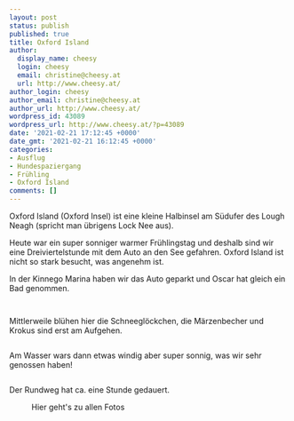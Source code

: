 ```yaml
---
layout: post
status: publish
published: true
title: Oxford Island
author:
  display_name: cheesy
  login: cheesy
  email: christine@cheesy.at
  url: http://www.cheesy.at/
author_login: cheesy
author_email: christine@cheesy.at
author_url: http://www.cheesy.at/
wordpress_id: 43089
wordpress_url: http://www.cheesy.at/?p=43089
date: '2021-02-21 17:12:45 +0000'
date_gmt: '2021-02-21 16:12:45 +0000'
categories:
- Ausflug
- Hundespaziergang
- Frühling
- Oxford Island
comments: []
---
```

<!-- wp:paragraph -->
Oxford Island (Oxford Insel) ist eine kleine Halbinsel am Südufer des Lough Neagh (spricht man übrigens Lock Nee aus).
<!-- /wp:paragraph -->
<!-- wp:paragraph -->
Heute war ein super sonniger warmer Frühlingstag und deshalb sind wir eine Dreiviertelstunde mit dem Auto an den See gefahren. Oxford Island ist nicht so stark besucht, was angenehm ist.
<!-- /wp:paragraph -->
<!-- wp:paragraph -->
In der Kinnego Marina haben wir das Auto geparkt und Oscar hat gleich ein Bad genommen.
<!-- /wp:paragraph -->
<!-- wp:image {"id":43064} -->
<figure class="wp-block-image"><img src="{% link _fotos/ausfluege/2021-2/oxford-island/Oxford-Island-002.jpg %}" alt="" class="wp-image-43064"></figure>
<!-- /wp:image -->
<!-- wp:image {"id":43063} -->
<figure class="wp-block-image"><img src="{% link _fotos/ausfluege/2021-2/oxford-island/Oxford-Island-001.jpg %}" alt="" class="wp-image-43063"></figure>
<!-- /wp:image -->
<!-- wp:paragraph -->
Mittlerweile blühen hier die Schneeglöckchen, die Märzenbecher und Krokus sind erst am Aufgehen.
<!-- /wp:paragraph -->
<!-- wp:image {"id":43067} -->
<figure class="wp-block-image"><img src="{% link _fotos/ausfluege/2021-2/oxford-island/Oxford-Island-005.jpg %}" alt="" class="wp-image-43067"></figure>
<!-- /wp:image -->
<!-- wp:paragraph -->
Am Wasser wars dann etwas windig aber super sonnig, was wir sehr genossen haben!
<!-- /wp:paragraph -->
<!-- wp:image {"id":43080} -->
<figure class="wp-block-image"><img src="{% link _fotos/ausfluege/2021-2/oxford-island/Oxford-Island-018.jpg %}" alt="" class="wp-image-43080"></figure>
<!-- /wp:image -->
<!-- wp:paragraph -->
Der Rundweg hat ca. eine Stunde gedauert.
<!-- /wp:paragraph -->
<!-- wp:image {"id":43085,"linkDestination":"custom"} -->
<figure class="wp-block-image"><a href="http://www.cheesy.at/fotos/ausfluege/2021-2/oxford-island/"><img src="{% link _fotos/ausfluege/2021-2/oxford-island/Oxford-Island-023.jpg %}" alt="" class="wp-image-43085"></a><br>
<figcaption>Hier geht's zu allen Fotos</figcaption>
</figure>
<!-- /wp:image -->

